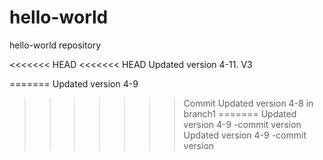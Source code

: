 # hello-world
hello-world repository

<<<<<<< HEAD
<<<<<<< HEAD
Updated version 4-11. V3

=======
Updated version 4-9
>>>>>>> Commit Updated version 4-8 in branch1
=======
Updated version 4-9 -commit version
>>>>>>> Updated version 4-9 -commit version
